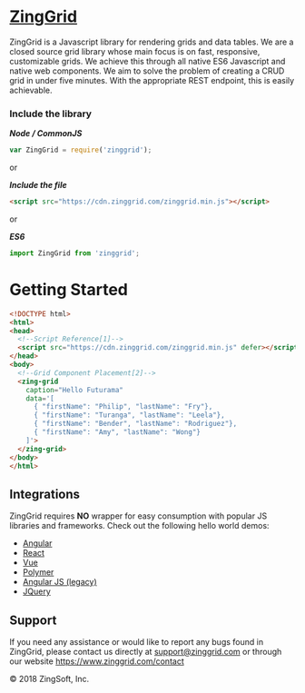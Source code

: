 # [ZingGrid](https://www.zinggrid.com)

ZingGrid is a Javascript library for rendering grids and data tables. We are a closed source grid library whose main focus is on fast, responsive, customizable grids. We achieve this through all native ES6 Javascript and native web components. We aim to solve the problem of creating a CRUD grid in under five minutes. With the appropriate REST endpoint, this is easily achievable.



### Include the library


***Node / CommonJS***

```js
var ZingGrid = require('zinggrid');
```

or

***Include the file***

```html
<script src="https://cdn.zinggrid.com/zinggrid.min.js"></script>
```

or

***ES6***

```js
import ZingGrid from 'zinggrid';
```


# Getting Started

```html
<!DOCTYPE html>
<html>
<head>
  <!--Script Reference[1]-->
  <script src="https://cdn.zinggrid.com/zinggrid.min.js" defer></script>
</head>
<body>
  <!--Grid Component Placement[2]-->
  <zing-grid
    caption="Hello Futurama"
    data='[
      { "firstName": "Philip", "lastName": "Fry"},
      { "firstName": "Turanga", "lastName": "Leela"},
      { "firstName": "Bender", "lastName": "Rodriguez"},
      { "firstName": "Amy", "lastName": "Wong"}
    ]'>
  </zing-grid>
</body>
</html>
```

## Integrations

ZingGrid requires **NO** wrapper for easy consumption with popular JS libraries and frameworks. Check out the following hello world demos:

- [Angular](https://www.zinggrid.com/docs/angular)
- [React](https://www.zinggrid.com/docs/react)
- [Vue](https://www.zinggrid.com/docs/vue)
- [Polymer](https://www.zinggrid.com/docs/polymer)
- [Angular JS (legacy)](https://www.zinggrid.com/docs/angularjs)
- [JQuery](https://www.zinggrid.com/docs/jquery)

## Support 

If you need any assistance or would like to report any bugs found in ZingGrid, 
please contact us directly at support@zinggrid.com or through our website https://www.zinggrid.com/contact


&copy; 2018 ZingSoft, Inc.